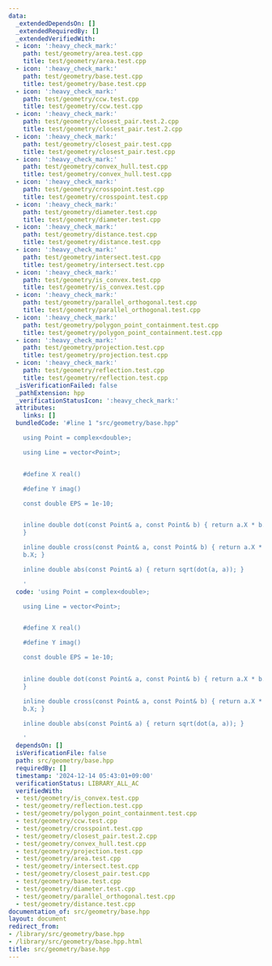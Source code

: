 ```yaml
---
data:
  _extendedDependsOn: []
  _extendedRequiredBy: []
  _extendedVerifiedWith:
  - icon: ':heavy_check_mark:'
    path: test/geometry/area.test.cpp
    title: test/geometry/area.test.cpp
  - icon: ':heavy_check_mark:'
    path: test/geometry/base.test.cpp
    title: test/geometry/base.test.cpp
  - icon: ':heavy_check_mark:'
    path: test/geometry/ccw.test.cpp
    title: test/geometry/ccw.test.cpp
  - icon: ':heavy_check_mark:'
    path: test/geometry/closest_pair.test.2.cpp
    title: test/geometry/closest_pair.test.2.cpp
  - icon: ':heavy_check_mark:'
    path: test/geometry/closest_pair.test.cpp
    title: test/geometry/closest_pair.test.cpp
  - icon: ':heavy_check_mark:'
    path: test/geometry/convex_hull.test.cpp
    title: test/geometry/convex_hull.test.cpp
  - icon: ':heavy_check_mark:'
    path: test/geometry/crosspoint.test.cpp
    title: test/geometry/crosspoint.test.cpp
  - icon: ':heavy_check_mark:'
    path: test/geometry/diameter.test.cpp
    title: test/geometry/diameter.test.cpp
  - icon: ':heavy_check_mark:'
    path: test/geometry/distance.test.cpp
    title: test/geometry/distance.test.cpp
  - icon: ':heavy_check_mark:'
    path: test/geometry/intersect.test.cpp
    title: test/geometry/intersect.test.cpp
  - icon: ':heavy_check_mark:'
    path: test/geometry/is_convex.test.cpp
    title: test/geometry/is_convex.test.cpp
  - icon: ':heavy_check_mark:'
    path: test/geometry/parallel_orthogonal.test.cpp
    title: test/geometry/parallel_orthogonal.test.cpp
  - icon: ':heavy_check_mark:'
    path: test/geometry/polygon_point_containment.test.cpp
    title: test/geometry/polygon_point_containment.test.cpp
  - icon: ':heavy_check_mark:'
    path: test/geometry/projection.test.cpp
    title: test/geometry/projection.test.cpp
  - icon: ':heavy_check_mark:'
    path: test/geometry/reflection.test.cpp
    title: test/geometry/reflection.test.cpp
  _isVerificationFailed: false
  _pathExtension: hpp
  _verificationStatusIcon: ':heavy_check_mark:'
  attributes:
    links: []
  bundledCode: '#line 1 "src/geometry/base.hpp"

    using Point = complex<double>;

    using Line = vector<Point>;


    #define X real()

    #define Y imag()

    const double EPS = 1e-10;


    inline double dot(const Point& a, const Point& b) { return a.X * b.X + a.Y * b.Y;
    }

    inline double cross(const Point& a, const Point& b) { return a.X * b.Y - a.Y *
    b.X; }

    inline double abs(const Point& a) { return sqrt(dot(a, a)); }

    '
  code: 'using Point = complex<double>;

    using Line = vector<Point>;


    #define X real()

    #define Y imag()

    const double EPS = 1e-10;


    inline double dot(const Point& a, const Point& b) { return a.X * b.X + a.Y * b.Y;
    }

    inline double cross(const Point& a, const Point& b) { return a.X * b.Y - a.Y *
    b.X; }

    inline double abs(const Point& a) { return sqrt(dot(a, a)); }

    '
  dependsOn: []
  isVerificationFile: false
  path: src/geometry/base.hpp
  requiredBy: []
  timestamp: '2024-12-14 05:43:01+09:00'
  verificationStatus: LIBRARY_ALL_AC
  verifiedWith:
  - test/geometry/is_convex.test.cpp
  - test/geometry/reflection.test.cpp
  - test/geometry/polygon_point_containment.test.cpp
  - test/geometry/ccw.test.cpp
  - test/geometry/crosspoint.test.cpp
  - test/geometry/closest_pair.test.2.cpp
  - test/geometry/convex_hull.test.cpp
  - test/geometry/projection.test.cpp
  - test/geometry/area.test.cpp
  - test/geometry/intersect.test.cpp
  - test/geometry/closest_pair.test.cpp
  - test/geometry/base.test.cpp
  - test/geometry/diameter.test.cpp
  - test/geometry/parallel_orthogonal.test.cpp
  - test/geometry/distance.test.cpp
documentation_of: src/geometry/base.hpp
layout: document
redirect_from:
- /library/src/geometry/base.hpp
- /library/src/geometry/base.hpp.html
title: src/geometry/base.hpp
---
```

